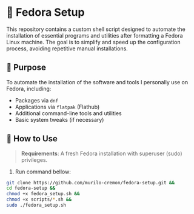 # 🐧 Fedora Setup

This repository contains a custom shell script designed to automate the installation of essential programs and utilities after formatting a Fedora Linux machine. The goal is to simplify and speed up the configuration process, avoiding repetitive manual installations.

## 📌 Purpose

To automate the installation of the software and tools I personally use on Fedora, including:

- Packages via `dnf`
- Applications via `flatpak` (Flathub)
- Additional command-line tools and utilities
- Basic system tweaks (if necessary)

## 🚀 How to Use

> **Requirements**: A fresh Fedora installation with superuser (sudo) privileges.

1. Run command bellow:

```bash
git clone https://github.com/murilo-cremon/fedora-setup.git &&
cd fedora-setup &&
chmod +x fedora_setup.sh &&
chmod +x scripts/*.sh &&
sudo ./fedora_setup.sh
```
